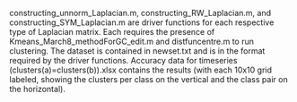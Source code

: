 constructing_unnorm_Laplacian.m, constructing_RW_Laplacian.m, and constructing_SYM_Laplacian.m are driver functions for each respective type of Laplacian matrix.
Each requires the presence of Kmeans_March8_methodForGC_edit.m and distfuncentre.m to run clustering.
The dataset is contained in newset.txt and is in the format required by the driver functions.
Accuracy data for timeseries (clusters(a)=clusters(b)).xlsx contains the results (with each 10x10 grid labeled, showing the clusters per class on the vertical and the class pair on the horizontal).
